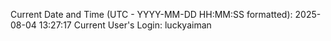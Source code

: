 Current Date and Time (UTC - YYYY-MM-DD HH:MM:SS formatted): 2025-08-04 13:27:17
Current User's Login: luckyaiman
